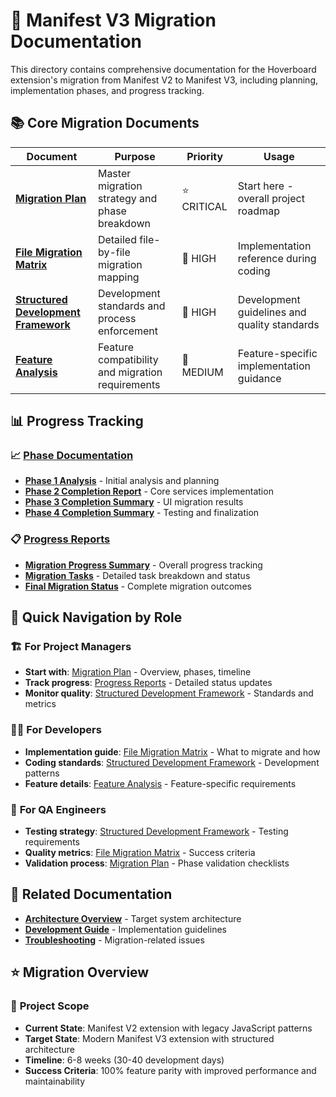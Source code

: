 # 🔄 Manifest V3 Migration Documentation

This directory contains comprehensive documentation for the Hoverboard extension's migration from Manifest V2 to Manifest V3, including planning, implementation phases, and progress tracking.

## 📚 Core Migration Documents

| Document | Purpose | Priority | Usage |
|----------|---------|----------|-------|
| **[Migration Plan](migration-plan.md)** | Master migration strategy and phase breakdown | ⭐ CRITICAL | Start here - overall project roadmap |
| **[File Migration Matrix](file-migration-matrix.md)** | Detailed file-by-file migration mapping | 🔺 HIGH | Implementation reference during coding |
| **[Structured Development Framework](structured-development-framework.md)** | Development standards and process enforcement | 🔺 HIGH | Development guidelines and quality standards |
| **[Feature Analysis](feature-analysis.md)** | Feature compatibility and migration requirements | 🔶 MEDIUM | Feature-specific implementation guidance |

## 📊 Progress Tracking

### 📈 **[Phase Documentation](phases/)**
- **[Phase 1 Analysis](phases/phase1-analysis.md)** - Initial analysis and planning
- **[Phase 2 Completion Report](phases/phase2-completion-report.md)** - Core services implementation
- **[Phase 3 Completion Summary](phases/phase-3-completion-summary.md)** - UI migration results
- **[Phase 4 Completion Summary](phases/PHASE4_COMPLETION_SUMMARY.md)** - Testing and finalization

### 📋 **[Progress Reports](progress/)**
- **[Migration Progress Summary](progress/migration-progress-summary.md)** - Overall progress tracking
- **[Migration Tasks](progress/migration-tasks.md)** - Detailed task breakdown and status
- **[Final Migration Status](progress/FINAL_MIGRATION_STATUS.md)** - Complete migration outcomes

## 🎯 Quick Navigation by Role

### 🏗️ **For Project Managers**
- **Start with**: [Migration Plan](migration-plan.md) - Overview, phases, timeline
- **Track progress**: [Progress Reports](progress/) - Detailed status updates
- **Monitor quality**: [Structured Development Framework](structured-development-framework.md) - Standards and metrics

### 👨‍💻 **For Developers**
- **Implementation guide**: [File Migration Matrix](file-migration-matrix.md) - What to migrate and how
- **Coding standards**: [Structured Development Framework](structured-development-framework.md) - Development patterns
- **Feature details**: [Feature Analysis](feature-analysis.md) - Feature-specific requirements

### 🧪 **For QA Engineers**
- **Testing strategy**: [Structured Development Framework](structured-development-framework.md) - Testing requirements
- **Quality metrics**: [File Migration Matrix](file-migration-matrix.md) - Success criteria
- **Validation process**: [Migration Plan](migration-plan.md) - Phase validation checklists

## 🔗 Related Documentation

- **[Architecture Overview](../architecture/README.md)** - Target system architecture
- **[Development Guide](../development/README.md)** - Implementation guidelines
- **[Troubleshooting](../troubleshooting/README.md)** - Migration-related issues

## ⭐ Migration Overview

### 🎯 **Project Scope**
- **Current State**: Manifest V2 extension with legacy JavaScript patterns
- **Target State**: Modern Manifest V3 extension with structured architecture
- **Timeline**: 6-8 weeks (30-40 development days)
- **Success Criteria**: 100% feature parity with improved performance and maintainability 